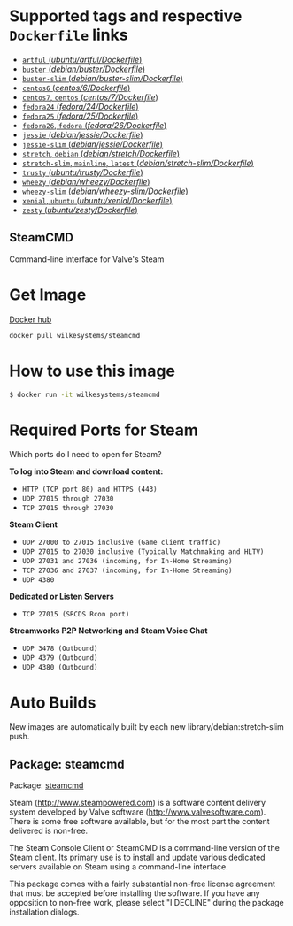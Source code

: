 # Supported tags and respective `Dockerfile` links

-	[`artful` (*ubuntu/artful/Dockerfile*)](https://github.com/wilkesystems/docker-steamcmd/blob/master/ubuntu/artful/Dockerfile)
-	[`buster` (*debian/buster/Dockerfile*)](https://github.com/wilkesystems/docker-steamcmd/blob/master/debian/buster/Dockerfile)
-	[`buster-slim` (*debian/buster-slim/Dockerfile*)](https://github.com/wilkesystems/docker-steamcmd/blob/master/debian/buster-slim/Dockerfile)
-	[`centos6` (*centos/6/Dockerfile*)](https://github.com/wilkesystems/docker-steamcmd/blob/master/centos/6/Dockerfile)
-	[`centos7`, `centos` (*centos/7/Dockerfile*)](https://github.com/wilkesystems/docker-steamcmd/blob/master/centos/7/Dockerfile)
-	[`fedora24` (*fedora/24/Dockerfile*)](https://github.com/wilkesystems/docker-steamcmd/blob/master/fedora/24/Dockerfile)
-	[`fedora25` (*fedora/25/Dockerfile*)](https://github.com/wilkesystems/docker-steamcmd/blob/master/fedora/25/Dockerfile)
-	[`fedora26`, `fedora` (*fedora/26/Dockerfile*)](https://github.com/wilkesystems/docker-steamcmd/blob/master/fedora/26/Dockerfile)
-	[`jessie` (*debian/jessie/Dockerfile*)](https://github.com/wilkesystems/docker-steamcmd/blob/master/debian/jessie/Dockerfile)
-	[`jessie-slim` (*debian/jessie/Dockerfile*)](https://github.com/wilkesystems/docker-steamcmd/blob/master/debian/jessie-slim/Dockerfile)
-	[`stretch`, `debian` (*debian/stretch/Dockerfile*)](https://github.com/wilkesystems/docker-steamcmd/blob/master/debian/stretch/Dockerfile)
-	[`stretch-slim`, `mainline`, `latest` (*debian/stretch-slim/Dockerfile*)](https://github.com/wilkesystems/docker-steamcmd/blob/master/debian/stretch-slim/Dockerfile)
-	[`trusty` (*ubuntu/trusty/Dockerfile*)](https://github.com/wilkesystems/docker-steamcmd/blob/master/ubuntu/trusty/Dockerfile)
-	[`wheezy` (*debian/wheezy/Dockerfile*)](https://github.com/wilkesystems/docker-steamcmd/blob/master/debian/wheezy/Dockerfile)
-	[`wheezy-slim` (*debian/wheezy-slim/Dockerfile*)](https://github.com/wilkesystems/docker-steamcmd/blob/master/debian/wheezy-slim/Dockerfile)
-	[`xenial`, `ubuntu` (*ubuntu/xenial/Dockerfile*)](https://github.com/wilkesystems/docker-steamcmd/blob/master/ubuntu/xenial/Dockerfile)
-	[`zesty` (*ubuntu/zesty/Dockerfile*)](https://github.com/wilkesystems/docker-steamcmd/blob/master/ubuntu/zesty/Dockerfile)

## SteamCMD
Command-line interface for Valve's Steam

# Get Image
[Docker hub](https://hub.docker.com/r/wilkesystems/steamcmd)

```bash
docker pull wilkesystems/steamcmd
```

# How to use this image

```bash
$ docker run -it wilkesystems/steamcmd
```

# Required Ports for Steam
Which ports do I need to open for Steam?

**To log into Steam and download content:**
-	`HTTP (TCP port 80) and HTTPS (443)`
-	`UDP 27015 through 27030`
-	`TCP 27015 through 27030`

**Steam Client**
-	`UDP 27000 to 27015 inclusive (Game client traffic)`
-	`UDP 27015 to 27030 inclusive (Typically Matchmaking and HLTV)`
-	`UDP 27031 and 27036 (incoming, for In-Home Streaming)`
-	`TCP 27036 and 27037 (incoming, for In-Home Streaming)`
-	`UDP 4380`

**Dedicated or Listen Servers**
-	`TCP 27015 (SRCDS Rcon port)`

**Streamworks P2P Networking and Steam Voice Chat**
-	`UDP 3478 (Outbound)`
-	`UDP 4379 (Outbound)`
-	`UDP 4380 (Outbound)`

# Auto Builds
New images are automatically built by each new library/debian:stretch-slim push.


## Package: steamcmd
Package: [steamcmd](https://packages.debian.org/stretch/steamcmd)

Steam (http://www.steampowered.com) is a software content delivery system developed by Valve software (http://www.valvesoftware.com). There is some free software available, but for the most part the content delivered is non-free.

The Steam Console Client or SteamCMD is a command-line version of the Steam client. Its primary use is to install and update various dedicated servers available on Steam using a command-line interface.

This package comes with a fairly substantial non-free license agreement that must be accepted before installing the software. If you have any opposition to non-free work, please select "I DECLINE" during the package installation dialogs.